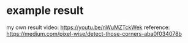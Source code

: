 # example result 

my own result video: https://youtu.be/nWuMZTckWek
reference: https://medium.com/pixel-wise/detect-those-corners-aba0f034078b

